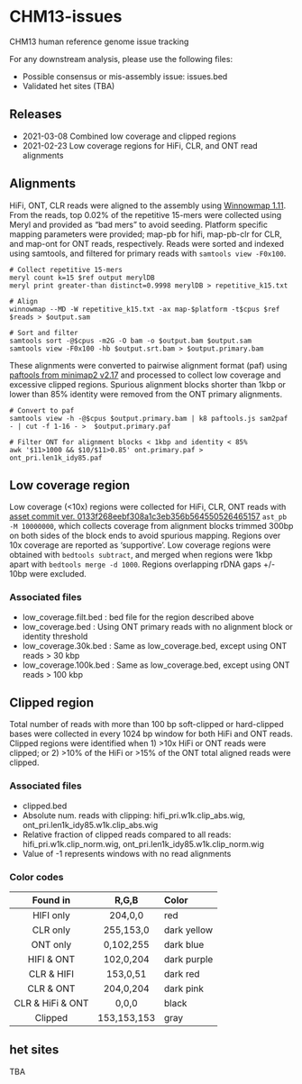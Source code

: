# CHM13-issues
CHM13 human reference genome issue tracking

For any downstream analysis, please use the following files:
* Possible consensus or mis-assembly issue: issues.bed
* Validated het sites (TBA)

## Releases
* 2021-03-08 Combined low coverage and clipped regions
* 2021-02-23 Low coverage regions for HiFi, CLR, and ONT read alignments

## Alignments
HiFi, ONT, CLR reads were aligned to the assembly using [Winnowmap 1.11](https://github.com/marbl/Winnowmap/releases). From the reads, top 0.02% of the repetitive 15-mers were collected using Meryl and provided as “bad mers” to avoid seeding. Platform specific mapping parameters were provided; map-pb for hifi, map-pb-clr for CLR, and map-ont for ONT reads, respectively. Reads were sorted and indexed using samtools, and filtered for primary reads with `samtools view -F0x100`.

```shell
# Collect repetitive 15-mers
meryl count k=15 $ref output merylDB
meryl print greater-than distinct=0.9998 merylDB > repetitive_k15.txt

# Align
winnowmap --MD -W repetitive_k15.txt -ax map-$platform -t$cpus $ref $reads > $output.sam

# Sort and filter
samtools sort -@$cpus -m2G -O bam -o $output.bam $output.sam
samtools view -F0x100 -hb $output.srt.bam > $output.primary.bam
```

These alignments were converted to pairwise alignment format (paf) using [paftools from minimap2 v2.17](https://github.com/lh3/minimap2/tree/master/misc) and processed to collect low coverage and excessive clipped regions.
Spurious alignment blocks shorter than 1kbp or lower than 85% identity were removed from the ONT primary alignments.

```shell
# Convert to paf
samtools view -h -@$cpus $output.primary.bam | k8 paftools.js sam2paf - | cut -f 1-16 - >  $output.primary.paf

# Filter ONT for alignment blocks < 1kbp and identity < 85%
awk '$11>1000 && $10/$11>0.85' ont.primary.paf > ont_pri.len1k_idy85.paf
```

## Low coverage region
Low coverage (<10x) regions were collected for HiFi, CLR, ONT reads with [asset commit ver. 0133f268eebf308a1c3eb356b564550526465157](https://github.com/dfguan/asset) `ast_pb -M 10000000`, which collects coverage from alignment blocks trimmed 300bp on both sides of the block ends to avoid spurious mapping. Regions over 10x coverage are reported as ‘supportive’. Low coverage regions were obtained with `bedtools subtract`, and merged when regions were 1kbp apart with `bedtools merge -d 1000`. Regions overlapping rDNA gaps +/- 10bp were excluded.

### Associated files
* low_coverage.filt.bed : bed file for the region described above
* low_coverage.bed      : Using ONT primary reads with no alignment block or identity threshold
* low_coverage.30k.bed  : Same as low_coverage.bed, except using ONT reads > 30 kbp
* low_coverage.100k.bed : Same as low_coverage.bed, except using ONT reads > 100 kbp

## Clipped region
Total number of reads with more than 100 bp soft-clipped or hard-clipped bases were collected in every 1024 bp window for both HiFi and ONT reads. Clipped regions were identified when 1) >10x HiFi or ONT reads were clipped; or 2) >10% of the HiFi or >15% of the ONT total aligned reads were clipped.

### Associated files
* clipped.bed
* Absolute num. reads with clipping: hifi_pri.w1k.clip_abs.wig, ont_pri.len1k_idy85.w1k.clip_abs.wig
* Relative fraction of clipped reads compared to all reads: hifi_pri.w1k.clip_norm.wig, ont_pri.len1k_idy85.w1k.clip_norm.wig
* Value of -1 represents windows with no read alignments

### Color codes
| Found in | R,G,B | Color|
| :---: | :---: | :--- |
| HIFI only | 204,0,0 | red |
| CLR only | 255,153,0 | dark yellow |
| ONT only | 0,102,255 | dark blue |
| HIFI & ONT | 102,0,204 | dark purple |
| CLR & HIFI | 153,0,51 | dark red |
| CLR & ONT | 204,0,204 | dark pink |
| CLR & HiFi & ONT | 0,0,0 | black |
| Clipped | 153,153,153 | gray |

## het sites

TBA

